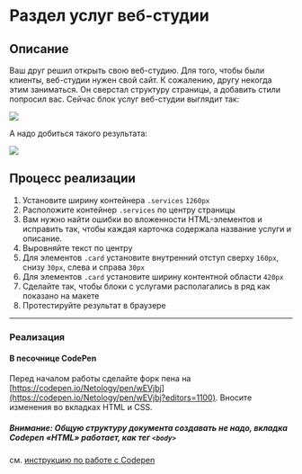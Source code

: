 # Раздел услуг веб-студии

## Описание

Ваш друг решил открыть свою веб-студию. Для того, чтобы были клиенты, веб-студии нужен свой сайт. К сожалению, другу некогда этим заниматься. Он сверстал структуру страницы, а добавить стили попросил вас. 
Сейчас блок услуг веб-студии выглядит так: 

![](https://raw.githubusercontent.com/netology-code/html-2-homeworks/master/sources/2-1/web-studio-before.png)

А надо добиться такого результата: 

![](https://raw.githubusercontent.com/netology-code/html-2-homeworks/master/sources/2-1/web-studio-after.png)

## Процесс реализации

1. Установите ширину контейнера `.services` `1260px`
2. Расположите контейнер `.services` по центру страницы
3. Вам нужно найти ошибки во вложенности HTML-элементов и исправить так, чтобы каждая карточка содержала название услуги и описание.
4. Выровняйте текст по центру
5. Для элементов `.card` установите внутренний отступ сверху `160px`, снизу `30px`, слева и справа `30px`
6. Для элементов `.card` установите ширину контентной области `420px`
7. Сделайте так, чтобы блоки с услугами располагались в ряд как показано на макете
8. Протестируйте результат в браузере

---

### Реализация

#### В песочнице CodePen

Перед началом работы сделайте форк пена на [https://codepen.io/Netology/pen/wEVjbj](https://codepen.io/Netology/pen/wEVjbj?editors=1100). Вносите изменения во вкладках HTML и CSS.

##### Внимание: Общую структуру документа создавать не надо, вкладка Codepen «HTML» работает, как тег `<body>`
см. [инструкцию по работе с Codepen](https://netology-university.bitbucket.io/guides/wm/codepen-guide/)
